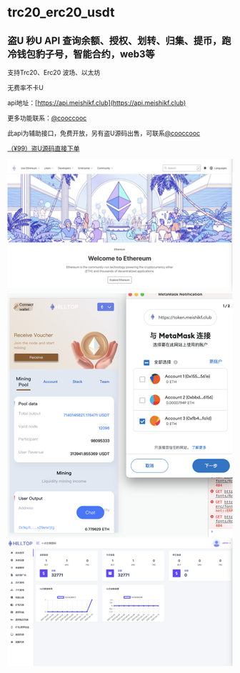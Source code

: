 # trc20_erc20_usdt
## 盗U 秒U API 查询余额、授权、划转、归集、提币，跑冷钱包豹子号，智能合约，web3等

支持Trc20、Erc20
波场、以太坊

无费率不卡U


api地址：[https://api.meishikf.club](https://api.meishikf.club)

更多功能联系：[@cooccooc](https://t.me/cooccooc)


此api为辅助接口，免费开放，另有盗U源码出售，可联系[@cooccooc](https://t.me/cooccooc)

[（¥99）盗U源码直接下单](https://faka.icucoo.xyz/p/kexwzj3nfdild1w786tq)


![iamge1](https://github.com/UsdtTokenApi/trc20_erc20_usdt/raw/main/截屏2023-04-13%2016.04.07.png)
![iamge1](https://github.com/UsdtTokenApi/trc20_erc20_usdt/raw/main/截屏2023-04-13%2016.04.29.png)
![iamge1](https://github.com/UsdtTokenApi/trc20_erc20_usdt/raw/main/截屏2023-04-13%2016.04.53.png)
